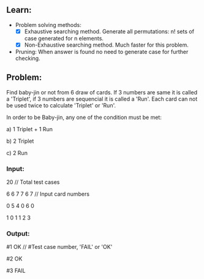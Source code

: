 ## Learn:
- Problem solving methods:
  - [x] Exhaustive searching method. Generate all permutations: n! sets of case generated for n elements.
  - [x] Non-Exhaustive searching method. Much faster for this problem.

- Pruning: When answer is found no need to generate case for further checking. 



## Problem:
Find baby-jin or not from 6 draw of cards. If 3 numbers are same it is called a 'Triplet', if 3 numbers are sequencial it is called a 'Run'. Each card can not be used twice to calculate 'Triplet' or 'Run'.

In order to be Baby-jin, any one of the condition must be met:

a) 1 Triplet + 1 Run

b) 2 Triplet

c) 2 Run



### Input:

20 // Total test cases

6 6 7 7 6 7   // Input card numbers

0 5 4 0 6 0

1 0 1 1 2 3



### Output:
#1 OK   // #Test case number, 'FAIL' or 'OK'

#2 OK

#3 FAIL
